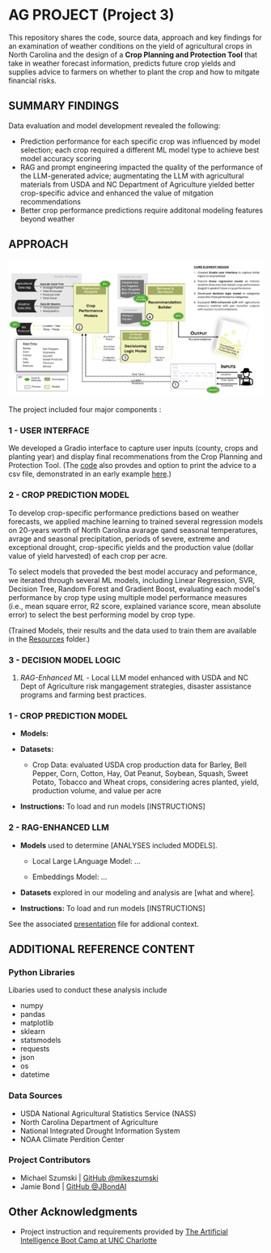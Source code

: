 # AG PROJECT (Project 3)
This repository shares the code, source data, approach and key findings for an examination of weather conditions on the yield of agricultural crops in North Carolina and the design of a **Crop Planning and Protection Tool** that take in weather forecast information, predicts future crop yields and supplies advice to farmers on whether to plant the crop and how to mitgate financial risks.

## SUMMARY FINDINGS
Data evaluation and model development revealed the following:
* Prediction performance for each specific crop was influenced by model selection; each crop required a different ML model type to achieve best model accuracy scoring
* RAG and prompt engineering impacted the quality of the performance of the LLM-generated advice;  augmentating the LLM with agricultural materials from USDA and NC Department of Agriculture yielded better crop-specific advice and enhanced the value of mitgation recommendations
* Better crop performance predictions require additonal modeling features beyond weather 


## APPROACH

![Approach graphic](/Images/approach_image.png)

The project included four major components :

### 1 - USER INTERFACE
 We developed a Gradio interface to capture user inputs (county, crops and planting year) and display final recommenations from the Crop Planning and Protection Tool. (The [code](ag_planning_tool.ipynb) also provdes and option to print the advice to a csv file, demonstrated in an early example [here](crop_advice.csv).)

### 2 - CROP PREDICTION MODEL
 To develop crop-specific performance predictions based on weather forecasts, we applied machine learning to trained several regression models on 20-years worth of North Carolina  avarage qand seasonal temperatures, avrage and seasonal precipitation, periods of severe, extreme and exceptional drought, crop-specific yields and the production value (dollar value of yield harvested) of each crop per acre. 

To select models that proveded the best model accuracy and peformance, we iterated through several ML models, including Linear Regression, SVR, Decision Tree, Random Forest and Gradient Boost, evaluating each model's performance by crop type using multiple model performance measures (i.e., mean square error, R2 score, explained variance score, mean absolute error) to select the best performing model by crop type. 

(Trained Models, their results and the data used to train them are available in the [Resources](./Resources/) folder.)

### 3 - DECISION MODEL LOGIC
1) _RAG-Enhanced ML_ - Local LLM model enhanced with USDA and NC Dept of Agriculture risk mangagement strategies, disaster assistance programs and farming best practices.


### 1 - CROP PREDICTION MODEL

* **Models:** 

* **Datasets:** 
    * Crop Data: evaluated USDA crop production data for Barley, Bell Pepper, Corn, Cotton, Hay, Oat Peanut, Soybean, Squash, Sweet Potato, Tobacco and Wheat crops, considering acres planted, yield, production volume, and value per acre




* **Instructions:** To load and run models [INSTRUCTIONS] 
 
### 2 - RAG-ENHANCED LLM

* **Models** used to determine [ANALYSES included MODELS].
    * Local Large LAnguage Model: ...

    * Embeddings Model: ...


* **Datasets** explored in our modeling and analysis are [what and where]. 

* **Instructions:** To load and run models [INSTRUCTIONS]  



See the associated [presentation]('/UNC_AI_Bootcamp_Project_presented.pdf') file for addional context.

## ADDITIONAL REFERENCE CONTENT
### Python Libraries
Libaries used to conduct these analysis include 
* numpy
* pandas
* matplotlib
* sklearn
* statsmodels
* requests
* json
* os
* datetime

### Data Sources
* USDA National Agricultural Statistics Service (NASS)
* North Carolina Department of Agriculture
* National Integrated Drought Information System
* NOAA Climate Perdition Center


### Project Contributors
* Michael Szumski | [GitHub @mikeszumski](https://github.com/mikeszumski/)
* Jamie Bond | [GitHub @JBondAI](https://github.com/jbondAI/) 

## Other Acknowledgments
* Project instruction and requirements provided by [The Artificial Intelligence Boot Camp at UNC Charlotte](https://bootcamp.charlotte.edu/artificial-intelligence/)

